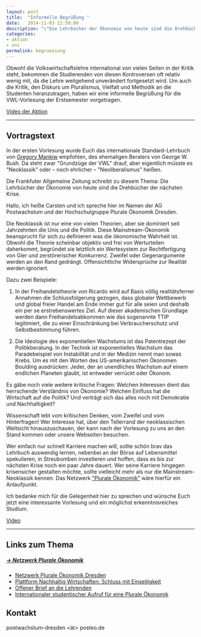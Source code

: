 ```yaml
---
layout: post
title:  "Informelle Begrüßung "
date:   2014-11-03 12:50:00
description: "\"Die Lehrbücher der Ökonomie von heute sind die Drehbücher der nächsten Krise.\""
categories:
- aktion
- uni
permalink: begruessung
---
```



Obwohl die Volkswirtschaftslehre international von vielen Seiten in der Kritik steht, bekommen die Studierenden von diesen Kontroversen oft relativ wenig mit, da die Lehre weitgehend unverändert fortgesetzt wird. Um auch die Kritik, den Diskurs um Pluralismus, Vielfalt und Methodik an die Studenten heranzutragen, haben wir eine informelle Begrüßung für die VWL-Vorlesung der Erstsemester vorgetragen.

[Video der Aktion](https://www.youtube.com/watch?v=ifwoEv3pQfo)

___

## Vortragstext

In der ersten Vorlesung wurde Euch das internationale Standard-Lehrbuch von
[Gregory Mankiw](http://harvardpolitics.com/harvard/an-open-letter-to-greg-mankiw/) empfohlen, des ehemaligen Beraters von George W. Bush. Da steht zwar "Grundzüge der VWL" drauf, aber eigentlich müsste es "Neoklassik" oder – noch ehrlicher – "Neoliberalismus" heißen.

Die Frankfuter Allgemeine Zeitung schreibt zu diesem Thema: Die Lehrbücher der Ökonomie von heute sind die Drehbücher der nächsten Krise.

Hallo, ich heiße Carsten und ich spreche hier im Namen der AG Postwachstum und der Hochschulgruppe Plurale Ökonomik Dresden. 

Die Neoklassik ist nur eine von vielen Theorien, aber sie dominiert seit Jahrzehnten die Unis und die Politik. Diese Mainstream-Ökonomik beansprucht für sich zu definieren was die ökonomische Wahrheit ist. Obwohl die Theorie scheinbar objektiv und frei von Werturteilen daherkommt, begründet sie letztlich ein Wertesystem zur Rechtfertigung von Gier und zerstörerischer Konkurrenz. Zweifel oder Gegenargumente werden an den Rand gedrängt. Offensichtliche Widersprüche zur Realität werden ignoriert.

Dazu zwei Beispiele:

1. In der Freihandelstheorie von Ricardo wird auf Basis völlig realitätsferner Annahmen die Schlussfolgerung gezogen, dass globaler Wettbewerb und global freier Handel am Ende immer gut für alle seien und deshalb ein per se erstrebenswertes Ziel. Auf dieser akademischen Grundlage werden dann Freihandelsabkommen wie das sogenannte TTIP legitimiert, die zu einer Einschränkung bei Verbraucherschutz und Selbstbestimmung führen.

2. Die Ideologie des exponentiellen Wachstums ist das Patentrezept der Politikberatung. In der Technik ist exponentielles Wachstum das Paradebeispiel von Instabilität und in der Medizin nennt man sowas Krebs. Um es mit den Worten des US-amerikanischen Ökonomen Boulding ausdrücken: Jeder, der an unendliches Wachstum auf einem endlichen Planeten glaubt, ist entweder verrückt oder Ökonom.

Es gäbe noch viele weitere kritische Fragen:
Welchen Interessen dient das herrschende Verständnis von Ökonomie?
Welchen Einfluss hat die Wirtschaft auf die Politik?
Und verträgt sich das alles noch mit Demokratie und Nachhaltigkeit?

Wissenschaft lebt vom kritischen Denken, vom Zweifel und vom Hinterfragen! Wer Interesse hat, über den Tellerrand der neoklassischen Weltsicht hinauszuschauen, der kann nach der Vorlesung zu uns an den Stand kommen oder unsere Webseiten besuchen.

Wer einfach nur schnell Karriere machen will, sollte schön brav das Lehrbuch auswendig lernen, nebenbei an der Börse auf Lebensmittel spekulieren, in Streubomben investieren und hoffen, dass es bis zur nächsten Krise noch ein paar Jahre dauert. Wer seine Karriere hingegen krisensicher gestalten möchte, sollte vielleicht mehr als nur die Mainstream-Neoklassik kennen. Das Netzwerk ["Plurale Ökonomik"](http://pluraleoekonomikdresden.wordpress.com/)  wäre hierfür ein Anlaufpunkt.

Ich bedanke mich für die Gelegenheit hier zu sprechen und wünsche Euch jetzt eine interessante Vorlesung und ein möglichst erkenntnisreiches Studium.


[Video](https://www.youtube.com/watch?v=ifwoEv3pQfo)

___

## Links zum Thema

##### [&rarr; Netzwerk Plurale Ökonomik](https://www.plurale-oekonomik.de/)
 * [Netzwerk Plurale Ökonomik Dresden](http://pluraleoekonomikdresden.wordpress.com/)
 * [Plattform Nachhaltig Wirtschaften: Schluss mit Einseitigkeit](http://www.nachhaltigwirtschaften.net/scripts/basics/eco-world/wirtschaft/basics.prg?session=bc6add5b54314367_345794&a_no=8331&r_index=4.1.2)
 * [Offener Brief an die Lehrenden](https://www.plurale-oekonomik.de/projekte/offener-brief/)
 * [Internationaler studentischer Aufruf für eine Plurale Ökonomik](http://www.isipe.net/home-de)

## Kontakt
postwachstum-dresden <ät> posteo.de




